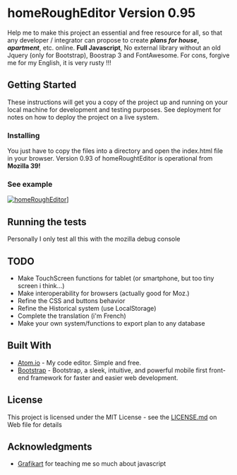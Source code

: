 # homeRoughEditor Version 0.95

Help me to make this project an essential and free resource for all, so that any developer / integrator can propose to create **_plans for house_, _apartment_**, etc. online. **Full Javascript**, No external library without an old Jquery (only for Bootstrap), Boostrap 3 and FontAwesome. For cons, forgive me for my English, it is very rusty !!!

## Getting Started

These instructions will get you a copy of the project up and running on your local machine for development and testing purposes. See deployment for notes on how to deploy the project on a live system.

### Installing

You just have to copy the files into a directory and open the index.html file in your browser. Version 0.93 of homeRoughtEditor is operational from **Mozilla 39!**

### See example
[![homeRoughEditor](https://raw.githubusercontent.com/ekymoz/homeRoughEditor/master/test.jpg)](https://ekymoz.github.io/homeRoughEditor/)]

## Running the tests

Personally I only test all this with the mozilla debug console

## TODO
- Make TouchScreen functions for tablet (or smartphone, but too tiny screen i think...)
- Make interoperability for browsers (actually good for Moz.)
- Refine the CSS and buttons behavior
- Refine the Historical system (use LocalStorage)
- Complete the translation (i'm French) 
- Make your own system/functions to export plan to any database 

## Built With

* [Atom.io](https://atom.io/) - My code editor. Simple and free.
* [Bootstrap](getbootstrap.com/docs/3.3/) - Bootstrap, a sleek, intuitive, and powerful mobile first front-end framework for faster and easier web development.

## License

This project is licensed under the MIT License - see the [LICENSE.md](https://en.wikipedia.org/wiki/MIT_License) on Web file for details

## Acknowledgments

* [Grafikart](https://www.grafikart.fr/) for teaching me so much about javascript


